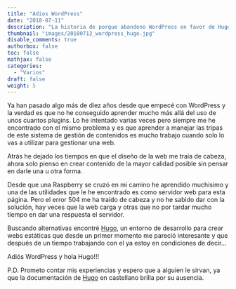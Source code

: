 ```yaml
---
title: "Adios WordPress"
date: "2018-07-11"
description: "La historia de porque abandono WordPress en favor de Hugo"
thumbnail: "images/20180712_wordpress_hugo.jpg"
disable_comments: true
authorbox: false
toc: false
mathjax: false
categories:
  - "Varios"
draft: false
weight: 5
---
```

Ya han pasado algo más de diez años desde que empecé con WordPress y la verdad es que no he conseguido aprender mucho más allá del uso de unos cuantos plugins. Lo he intentado varias veces pero siempre me he encontrado con el mismo problema y es que aprender a manejar las tripas de este sistema de gestión de contenidos es mucho trabajo cuando solo lo vas a utilizar para gestionar una web.

Atrás he dejado los tiempos en que el diseño de la web me traía de cabeza, ahora solo pienso en crear contenido de la mayor calidad posible sin pensar en darle una u otra forma.

Desde que una Raspberry se cruzó en mi camino he aprendido muchísimo y una de las utilidades que le he encontrado es como servidor web para esta página. Pero el error 504 me ha traído de cabeza y no he sabido dar con la solución, hay veces que la web carga y otras que no por tardar mucho tiempo en dar una respuesta el servidor.

Buscando alternativas encontré [Hugo][1], un entorno de desarrollo para crear webs estáticas que desde un primer momento me pareció interesante y que después de un tiempo trabajando con el ya estoy en condiciones de decir...

Adiós WordPress y hola Hugo!!!

P.D. Prometo contar mis experiencias y espero que a alguien le sirvan, ya que la documentación de [Hugo][1] en castellano brilla por su ausencia.

 [1]: https://gohugo.io
